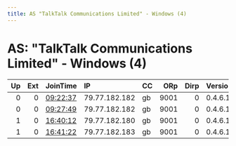 ```yaml
---
title: AS "TalkTalk Communications Limited" - Windows (4)
---
```


# AS: "TalkTalk Communications Limited" - Windows (4)

|   Up |   Ext | JoinTime                                                                                              | IP            | CC   |   ORp |   Dirp | Version   | Contact   | Nickname         |   eFamMembers |
|-----:|------:|:------------------------------------------------------------------------------------------------------|:--------------|:-----|------:|-------:|:----------|:----------|:-----------------|--------------:|
|    0 |     0 | [09:22:37](https://nusenu.github.io/OrNetStats/w/relay/17644E3BA20687C913D6C91B3AD90A3E15757B4B.html) | 79.77.182.182 | gb   |  9001 |      0 | 0.4.6.10  | None      | RealityNews      |             1 |
|    0 |     0 | [09:27:49](https://nusenu.github.io/OrNetStats/w/relay/C383CC269254A8B28AD6EA70BFD6AC5D20540B5E.html) | 79.77.182.182 | gb   |  9001 |      0 | 0.4.6.10  | None      | RealityNews      |             1 |
|    1 |     0 | [16:40:12](https://nusenu.github.io/OrNetStats/w/relay/2221210C7BA79C5EDD80F51FADB8ADFED91406D6.html) | 79.77.182.180 | gb   |  9001 |      0 | 0.4.6.10  | None      | RealityNewsAgain |             2 |
|    1 |     0 | [16:41:22](https://nusenu.github.io/OrNetStats/w/relay/073515BBFC671EBDA9CC6D9C536783F1C56ED8AC.html) | 79.77.182.183 | gb   |  9001 |      0 | 0.4.6.10  | None      | RealityNews      |             2 |
